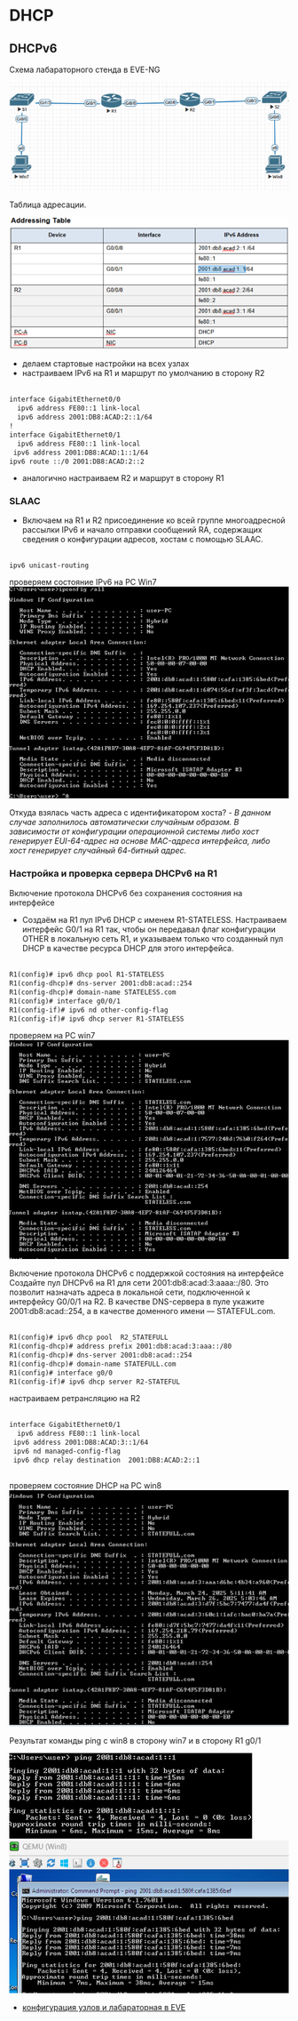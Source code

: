 # DHCP
## DHCPv6

Схема лабараторного стенда в EVE-NG

![](схема6.png)

Таблица адресации.

![](adres.png)


- делаем стартовые настройки на всех узлах
- настраиваем IPv6 на R1 и маршрут по умолчанию в сторону R2

<pre><code>
interface GigabitEthernet0/0
  ipv6 address FE80::1 link-local
  ipv6 address 2001:DB8:ACAD:2::1/64
!
interface GigabitEthernet0/1
  ipv6 address FE80::1 link-local
 ipv6 address 2001:DB8:ACAD:1::1/64
ipv6 route ::/0 2001:DB8:ACAD:2::2
</code></pre>
- аналогично настраиваем R2 и маршрут в сторону R1

### SLAAC
- Включаем на R1 и R2 присоединение ко всей группе
многоадресной рассылки IPv6 и начало отправки
сообщений RA, содержащих сведения о
конфигурации адресов, хостам с помощью SLAAC.
<pre><code>
ipv6 unicast-routing
</code></pre>

проверяем состояние IPv6 на PC Win7
![](Win7_SLAAC.png)

Откуда взялась часть адреса с идентификатором хоста? - _В данном случае заполнилось автоматически случайным образом.
В зависимости  от конфигурации операционной системы либо хост генерирует EUI-64-адрес на основе MAC-адреса интерфейса, либо хост генерирует случайный 64-битный адрес._
 ### Настройка и проверка сервера DHCPv6 на R1

Включение протокола DHCPv6 без сохранения
состояния на интерфейсе

 - Создаём на R1 пул IPv6 DHCP с именем R1-STATELESS. Настраиваем интерфейс G0/1 на R1 так, чтобы он передавал флаг конфигурации OTHER в локальную сеть R1, и указываем только что созданный пул DHCP в качестве ресурса DHCP для этого интерфейса.
 <pre><code>
R1(config)# ipv6 dhcp pool R1-STATELESS
R1(config-dhcp)# dns-server 2001:db8:acad::254
R1(config-dhcp)# domain-name STATELESS.com
R1(config)# interface g0/0/1
R1(config-if)# ipv6 nd other-config-flag
R1(config-if)# ipv6 dhcp server R1-STATELESS
</code></pre>
проверяем на PC win7
![](Win7_DHCP_1.png)

Включение протокола DHCPv6 с поддержкой
состояния на интерфейсе
 Создайте пул DHCPv6 на R1 для сети 2001:db8:acad:3:aaaa::/80. Это позволит назначать адреса в локальной сети, подключенной к интерфейсу G0/0/1 на R2. В качестве DNS-сервера в пуле укажите 2001:db8:acad::254, а в качестве доменного имени — STATEFUL.com.
<pre><code>
R1(config)# ipv6 dhcp pool  R2_STATEFULL
R1(config-dhcp)# address prefix 2001:db8:acad:3:aaa::/80
R1(config-dhcp)# dns-server 2001:db8:acad::254
R1(config-dhcp)# domain-name STATEFULL.com
R1(config)# interface g0/0
R1(config-if)# ipv6 dhcp server R2-STATEFUL
</code></pre>
настраиваем ретрансляцию на R2
<pre><code>
interface GigabitEthernet0/1
  ipv6 address FE80::1 link-local
 ipv6 address 2001:DB8:ACAD:3::1/64
 ipv6 nd managed-config-flag
 ipv6 dhcp relay destination  2001:DB8:ACAD:2::1
 </code></pre>

проверяем состояние  DHCP на PC win8
![](Win8.png)

Pезультат команды ping c win8 в сторону win7 и в сторону R1 g0/1


![](ping_DHCP_1.png)
![](ping2.png)


- [конфигурация узлов и лабараторная в EVE ](conf/)
